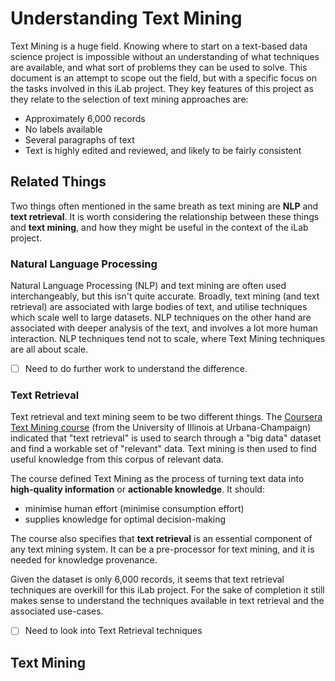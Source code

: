 # Understanding Text Mining

Text Mining is a huge field. Knowing where to start on a text-based data science project is impossible without an understanding of what techniques are available, and what sort of problems they can be used to solve. This document is an attempt to scope out the field, but with a specific focus on the tasks involved in this iLab project. They key features of this project as they relate to the selection of text mining approaches are:

* Approximately 6,000 records
* No labels available
* Several paragraphs of text
* Text is highly edited and reviewed, and likely to be fairly consistent

## Related Things

Two things often mentioned in the same breath as text mining are **NLP** and **text retrieval**. It is worth considering the relationship between these things and **text mining**, and how they might be useful in the context of the iLab project.

### Natural Language Processing

Natural Language Processing (NLP) and text mining are often used interchangeably, but this isn't quite accurate. Broadly, text mining (and text retrieval) are associated with large bodies of text, and utilise techniques which scale well to large datasets. NLP techniques on the other hand are associated with deeper analysis of the text, and involves a lot more human interaction. NLP techniques tend not to scale, where Text Mining techniques are all about scale. 

- [ ] Need to do further work to understand the difference.

### Text Retrieval 

Text retrieval and text mining seem to be two different things. The [Coursera Text Mining course](https://www.coursera.org/learn/text-mining) (from the University of Illinois at Urbana-Champaign) indicated that "text retrieval" is used to search through a "big data" dataset and find a workable set of "relevant" data. Text mining is then used to find useful knowledge from this corpus of relevant data.

The course defined Text Mining as the process of turning text data into **high-quality information** or **actionable knowledge**. It should:

* minimise human effort (minimise consumption effort)
* supplies knowledge for optimal decision-making

The course also specifies that **text retrieval** is an essential component of any text mining system. It can be a pre-processor for text mining, and it is needed for knowledge provenance.

Given the dataset is only 6,000 records, it seems that text retrieval techniques are overkill for this iLab project. For the sake of completion it still makes sense to understand the techniques available in text retrieval and the associated use-cases.

- [ ] Need to look into Text Retrieval techniques

## Text Mining

